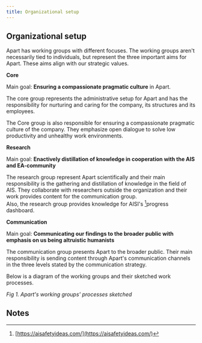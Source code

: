 ```yaml
---
title: Organizational setup
---
```


## Organizational setup

Apart has working groups with different focuses. The working groups aren't necessarily tied to individuals, but represent the three important aims for Apart. These aims align with our strategic values.

**Core**

Main goal: **Ensuring a compassionate pragmatic culture** in Apart.

The core group represents the administrative setup for Apart and has the responsibility for nurturing and caring for the company, its structures and its employees.

The Core group is also responsible for ensuring a compassionate pragmatic culture of the company. They emphasize open dialogue to solve low productivity and unhealthy work environments.

**Research**

Main goal: **Enactively distillation of knowledge in cooperation with the AIS and EA-community**

The research group represent Apart scientifically and their main responsibility is the gathering and distillation of knowledge in the field of AIS. They collaborate with researchers outside the organization and their work provides content for the communication group. \
Also, the research group provides knowledge for AISI's [^1]progress dashboard.

**Communication**

Main goal: **Communicating our findings to the broader public with emphasis on us being altruistic humanists**

The communication group presents Apart to the broader public. Their main responsibility is sending content through Apart's communication channels in the three levels stated by the communication strategy.

Below is a diagram of the working groups and their sketched work processes.

<!-- ![alt_text](/img/org-chart.png) -->

_Fig 1. Apart's working groups' processes sketched_

<!-- Footnotes themselves at the bottom. -->

## Notes

[^1]: [https://aisafetyideas.com/](https://aisafetyideas.com/)
